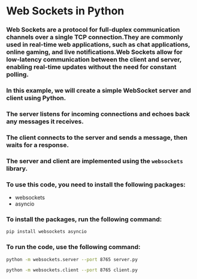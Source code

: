 # Web Sockets in Python

### Web Sockets are a protocol for full-duplex communication channels over a single TCP connection.They are commonly used in real-time web applications, such as chat applications, online gaming, and live notifications.Web Sockets allow for low-latency communication between the client and server, enabling real-time updates without the need for constant polling.
### In this example, we will create a simple WebSocket server and client using Python.


### The server listens for incoming connections and echoes back any messages it receives.

### The client connects to the server and sends a message, then waits for a response.

### The server and client are implemented using the `websockets` library.



### To use this code, you need to install the following packages:
- websockets
- asyncio

### To install the packages, run the following command:
```bash
pip install websockets asyncio
```

### To run the code, use the following command:
```bash
python -m websockets.server --port 8765 server.py
```
```bash
python -m websockets.client --port 8765 client.py
```


